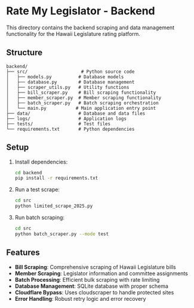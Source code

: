 # Rate My Legislator - Backend

This directory contains the backend scraping and data management functionality for the Hawaii Legislature rating platform.

## Structure

```
backend/
├── src/                    # Python source code
│   ├── models.py          # Database models
│   ├── database.py        # Database management
│   ├── scraper_utils.py   # Utility functions
│   ├── bill_scraper.py    # Bill scraping functionality
│   ├── member_scraper.py  # Member scraping functionality
│   ├── batch_scraper.py   # Batch scraping orchestration
│   └── main.py           # Main application entry point
├── data/                  # Database and data files
├── logs/                  # Application logs
├── tests/                 # Test files
└── requirements.txt       # Python dependencies
```

## Setup

1. Install dependencies:
   ```bash
   cd backend
   pip install -r requirements.txt
   ```

2. Run a test scrape:
   ```bash
   cd src
   python limited_scrape_2025.py
   ```

3. Run batch scraping:
   ```bash
   cd src
   python batch_scraper.py --mode test
   ```

## Features

- **Bill Scraping**: Comprehensive scraping of Hawaii Legislature bills
- **Member Scraping**: Legislator information and committee assignments
- **Batch Processing**: Efficient bulk scraping with rate limiting
- **Database Management**: SQLite database with proper schema
- **Cloudflare Bypass**: Uses cloudscraper to handle protected sites
- **Error Handling**: Robust retry logic and error recovery